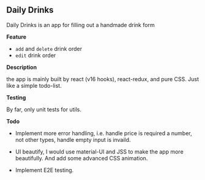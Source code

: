 ## Daily Drinks

Daily Drinks is an app for filling out a handmade drink form

**Feature**

- `add` and `delete` drink order
- `edit` drink order

**Description**

the app is mainly built by react (v16 hooks), react-redux, and pure CSS. Just like a simple todo-list.

**Testing**

By far, only unit tests for utils.

**Todo**

- Implement more error handling, i.e. handle price is required a number, not other types, handle empty input is invaild.

- UI beautify, I would use material-UI and JSS to make the app more beautifully. And add some advanced CSS animation.

- Implement E2E testing.
